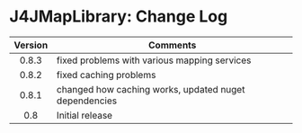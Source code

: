 # J4JMapLibrary: Change Log

|Version|Comments|
|:-----:|--------|
|0.8.3|fixed problems with various mapping services|
|0.8.2|fixed caching problems|
|0.8.1|changed how caching works, updated nuget dependencies|
|0.8|Initial release|
